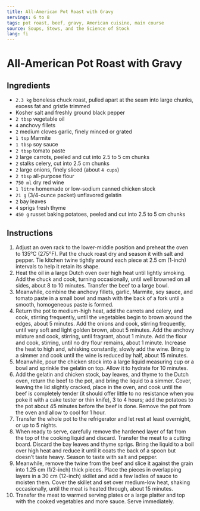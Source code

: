 ```yaml
---
title: All-American Pot Roast with Gravy
servings: 6 to 8
tags: pot roast, beef, gravy, American cuisine, main course
source: Soups, Stews, and the Science of Stock
lang: fi
---
```


# All-American Pot Roast with Gravy

## Ingredients

- `2.3 kg` boneless chuck roast, pulled apart at the seam into large chunks, excess fat and gristle trimmed
- Kosher salt and freshly ground black pepper
- `2 tbsp` vegetable oil
- `4` anchovy fillets
- `2` medium cloves garlic, finely minced or grated
- `1 tsp` Marmite
- `1 tbsp` soy sauce
- `2 tbsp` tomato paste
- `2` large carrots, peeled and cut into 2.5 to 5 cm chunks
- `2` stalks celery, cut into 2.5 cm chunks
- `2` large onions, finely sliced (about `4 cups`)
- `2 tbsp` all-purpose flour
- `750 ml` dry red wine
- `1 litre` homemade or low-sodium canned chicken stock
- `21 g` (3/4-ounce packet) unflavored gelatin
- `2` bay leaves
- `4` sprigs fresh thyme
- `450 g` russet baking potatoes, peeled and cut into 2.5 to 5 cm chunks

## Instructions

1. Adjust an oven rack to the lower-middle position and preheat the oven to 135°C (275°F). Pat the chuck roast dry and season it with salt and pepper. Tie kitchen twine tightly around each piece at 2.5 cm (1-inch) intervals to help it retain its shape.
1. Heat the oil in a large Dutch oven over high heat until lightly smoking. Add the chuck and cook, turning occasionally, until well browned on all sides, about 8 to 10 minutes. Transfer the beef to a large bowl.
1. Meanwhile, combine the anchovy fillets, garlic, Marmite, soy sauce, and tomato paste in a small bowl and mash with the back of a fork until a smooth, homogeneous paste is formed.
1. Return the pot to medium-high heat, add the carrots and celery, and cook, stirring frequently, until the vegetables begin to brown around the edges, about 5 minutes. Add the onions and cook, stirring frequently, until very soft and light golden brown, about 5 minutes. Add the anchovy mixture and cook, stirring, until fragrant, about 1 minute. Add the flour and cook, stirring, until no dry flour remains, about 1 minute. Increase the heat to high and, whisking constantly, slowly add the wine. Bring to a simmer and cook until the wine is reduced by half, about 15 minutes.
1. Meanwhile, pour the chicken stock into a large liquid measuring cup or a bowl and sprinkle the gelatin on top. Allow it to hydrate for 10 minutes.
1. Add the gelatin and chicken stock, bay leaves, and thyme to the Dutch oven, return the beef to the pot, and bring the liquid to a simmer. Cover, leaving the lid slightly cracked, place in the oven, and cook until the beef is completely tender (it should offer little to no resistance when you poke it with a cake tester or thin knife), 3 to 4 hours; add the potatoes to the pot about 45 minutes before the beef is done. Remove the pot from the oven and allow to cool for 1 hour.
1. Transfer the whole pot to the refrigerator and let rest at least overnight, or up to 5 nights.
1. When ready to serve, carefully remove the hardened layer of fat from the top of the cooking liquid and discard. Transfer the meat to a cutting board. Discard the bay leaves and thyme sprigs. Bring the liquid to a boil over high heat and reduce it until it coats the back of a spoon but doesn’t taste heavy. Season to taste with salt and pepper.
1. Meanwhile, remove the twine from the beef and slice it against the grain into 1.25 cm (1/2-inch) thick pieces. Place the pieces in overlapping layers in a 30 cm (12-inch) skillet and add a few ladles of sauce to moisten them. Cover the skillet and set over medium-low heat, shaking occasionally, until the meat is heated through, about 15 minutes.
1. Transfer the meat to warmed serving plates or a large platter and top with the cooked vegetables and more sauce. Serve immediately.

